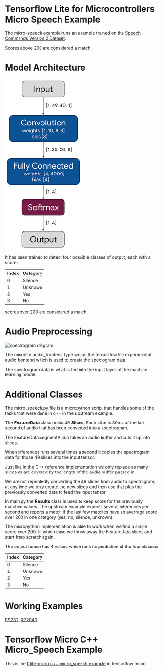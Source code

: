 # Tensorflow Lite for Microcontrollers Micro Speech Example

The micro-speech example runs an example trained on the [Speech Commands Version 2 Dataset](https://www.tensorflow.org/datasets/catalog/speech_commands).

Scores above 200 are considered a match.

# Model Architecture

![](images/model_architecture.png)

It has been trained to detect four possible classes of output, each with a score:


| Index | Category |
| --- |----------|
| 0 | Silence  |
| 1 | Unknown |
| 2 | Yes |
| 3 | No | 

scores over 200 are considered a match.

# Audio Preprocessing

![spectrogram diagram](https://storage.googleapis.com/download.tensorflow.org/example_images/spectrogram_diagram.png)

The microlite.audio_frontend type wraps the tensorflow lite experimental audio frontend which is used to create
the spectogram data.

The spectrogram data is what is fed into the input layer of the machine learning model.

# Additional Classes

The micro_speech.py file is a micropython script that handles some of the tasks that were done in c++ in the upstream
example.  

The **FeatureData** class holds 49 **Slices**.  Each slice is 30ms of the last second of audio that has been
converted into a spectrogram.

The  FeatureData.segmentAudio takes an audio buffer and cuts it up into slices.

When inferences runs several times a second it copies the spectrogram data for those 49 slices into the input 
tensor.

Just like in the C++ reference implementation we only replace as many slices as are covered by the length of the audio 
buffer passed in.

We are not repeatedly converting the 49 slices from audio to spectrogram; at any time we only create the new slices and 
then use that plus the previously converted data to feed the input tensor.

In main.py the **Results** class is used to keep score for the previously matched values.   The upstream example
expects several inferences per second and reports a match if the last few matches have an averrage score over 200 in one 
category (yes, no, silence, unknown).

The micropython implementation is able to work when we find a single score over 200.  In which case we throw away the 
FeatureData slices and start frmo scratch again.

The output tensor has 4 values which rank its prediction of the four classes:

| Index | Category |
| --- |----------|
| 0 | Silence  |
| 1 | Unknown |
| 2 | Yes |
| 3 | No | 

# Working Examples

[ESP32](esp32/README.md),  [RP2040](rp2/README.md).

# Tensorflow Micro C++ Micro_Speech Example

This is the [tflite-micro c++ micro_speech example](https://github.com/tensorflow/tflite-micro/blob/main/tensorflow/lite/micro/examples/micro_speech/README.md) in tensorflow micro


